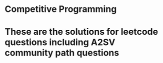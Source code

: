 # Competitive Programming
# These are the solutions for leetcode questions including A2SV community path questions
